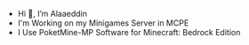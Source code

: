 - Hi 👋, I’m Alaaeddin
- I'm Working on my Minigames Server in MCPE
- I Use PoketMine-MP Software for Minecraft: Bedrock Edition
